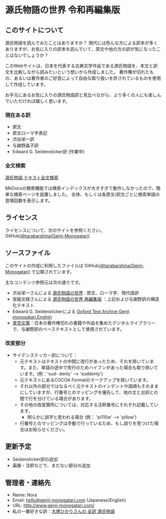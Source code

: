# 源氏物語の世界 令和再編集版

## このサイトについて

源氏物語を読んでみたことはありますか？
現代には色んな方による訳本が多くありますが、お気に入りの訳本を読んでいて、原文や他の方の訳が気になったことはないでしょうか？

このWebサイトは、日本を代表する古典文学作品である源氏物語を、本文と訳文を比較しながら読みたいという想いから作成しました。
著作権が切れたもの、あるいは著作者のご好意によって自由な取り扱いを許されているものを使用して作成しています。

お手元にあるお気に入りの源氏物語訳と見比べながら、より多くの人にも楽しんでいただければ嬉しく思います。

### 現在ある訳

- 原文
- 原文ローマ字表記
- 渋谷栄一訳
- 与謝野晶子訳
- Edward G. Seidensticker訳 (作業中)

### 全文検索

[源氏物語 テキスト全文検索](search.php)

MkDocsの検索機能では検索インデックスが大きすぎて動作しなかったので、簡単な検索ページを設置しました。
全体、もしくは各原文/訳文ごとに検索単語の登場回数を表示します。

## ライセンス

ライセンスについて、次のサイトを参照ください。
GitHub[(@tarabarshina/Genji-Monogatari)](https://github.com/tarabarshina/Genji-Monogatari)

## ソースファイル

このサイトの作成に利用したファイルは GitHub[(@tarabarshina/Genji-Monogatari)](https://github.com/tarabarshina/Genji-Monogatari) で公開されています。

主なコンテンツ参照元は次の通りです。

- 渋谷栄一さんによる [源氏物語の世界](http://www.sainet.or.jp/~eshibuya/index.html) : 原文、ローマ字、現代語訳
- 宮脇文経さんによる [源氏物語の世界 再編集版](http://www.genji-monogatari.net/) ：上記および与謝野訳の構造化テキスト
- Edward G. Seidenstickerによる [Oxford Text Archive Genji monogatari.English](https://ota.bodleian.ox.ac.uk/repository/xmlui/handle/20.500.12024/2245)
- [青空文庫](https://www.aozora.gr.jp/)：日本の著作権切れの書籍や作品を集めたデジタルライブラリーで、与謝野訳のベーステキストとして使用されています。

### 改変部分

-  サイデンステッカー訳について：
	- 元テキストはテキストの中間に改行があったため、それを除いています。また、単語の途中で改行のためハイフンがあった場合も取り除いています。(例：'sud- denly' --> 'suddenly') 
	- 元テキストにあるCOCOA Formatのマークアップを除いています。
	- それ以外の部分ではなるべく元テキストのインデントや語順もそのままにしていますが、行番号とのマッピングを優先して、地の文と台詞との間で行を分けている場合があります。
	- その他の改変箇所については、対応する注釈番号にそれぞれ記載しています。
		- 明らかに誤字と思われる場合 (例： 'pi110w' --> 'pillow') 
	- 行番号とのマッピングは手動で行っているため、もし誤りを見つけた場合はお知らせください。

## 更新予定

- Seidensticker訳の追加
- 画像・注釈などで、まだない部分の追加

## 管理者・連絡先

- Name: Nora
- Email: hello@genji-monogatari.com (Japanese/English)
- URL: http://www.genji-monogatari.com/
- 私の一番好きな訳：[大塚ひかりさんの 全訳 源氏物語](https://www.chikumashobo.co.jp/special/genji/)